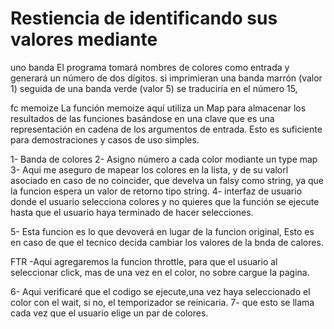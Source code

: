 # Restiencia de identificando sus valores mediante
uno banda 
El programa tomará nombres de colores
como entrada y generará un número de dos dígitos.
si imprimieran una
banda marrón (valor 1) seguida de una banda verde (valor 5)
 se traduciría en el número 15,

fc memoize 
La función memoize aquí utiliza un Map para almacenar los resultados de las funciones basándose en una clave que es una representación en cadena de los argumentos de entrada. Esto es suficiente para demostraciones y casos de uso simples.


1- Banda de colores 
2- Asigno número a cada color modiante un type map
3- Aqui me aseguro de mapear los colores en la lista, y de su valorl asociado
en caso de no coincider, que develva un falsy como string, ya que
la funcion espera un valor de retorno tipo string.
4- interfaz de usuario donde el usuario selecciona colores y no quieres que
  la función se ejecute hasta que el usuario 
  haya terminado de hacer selecciones.

5- Esta funcion es lo que devoverá en 
    lugar de la funcion original, Esto es
    en caso de  que el tecnico decida 
    cambiar los valores de la bnda de calores.

FTR -Aqui agregaremos la funcion throttle, para que el
usuario al seleccionar click, mas de una vez en el color, 
no sobre cargue la pagina.

6- Aqui verificaré que el codigo se ejecute,una vez
haya seleccionado el color con el wait, 
si no, el temporizador se reinicaria.
7- que esto se llama cada vez que el usuario elige un par de colores.

